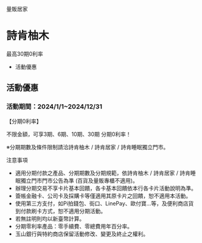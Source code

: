 量販居家

# 詩肯柚木  

最高30期0利率

  * 活動優惠

## 活動優惠

### 活動期間：2024/1/1~2024/12/31

【分期0利率】

不限金額，可享3期、6期、10期、30期 分期0利率！

  

※分期期數及條件限制請洽詩肯柚木 / 詩肯居家 / 詩肯睡眠獨立門市。

  

注意事項

  * 適用分期付款之產品、分期期數及分期規範，依詩肯柚木 / 詩肯居家 / 詩肯睡眠獨立門市門市公告為準 (百貨及量販專櫃不適用)。
  * 辦理分期交易不享卡片基本回饋，各卡基本回饋依本行各卡片活動說明為準。
  * 簽帳金融卡、公司卡及採購卡等僅適用其原卡片之回饋，恕不適用本活動。
  * 使用第三方支付，如Pi拍錢包、街口、LinePay、歐付寶…等，及便利商店貨到付款刷卡方式，恕不適用分期活動。
  * 若無註明則均以新臺幣計算。
  * 分期零利率產品：零手續費、零總費用年百分率。
  * 玉山銀行與特約商店保留活動修改、變更及終止之權利。

